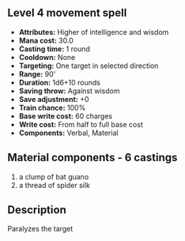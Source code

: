 ## Level 4 movement spell

- **Attributes:** Higher of intelligence and wisdom
- **Mana cost:** 30.0
- **Casting time:** 1 round
- **Cooldown:** None
- **Targeting:** One target in selected direction
- **Range:** 90'
- **Duration:** 1d6+10 rounds
- **Saving throw:** Against wisdom
- **Save adjustment:** +0
- **Train chance:** 100%
- **Base write cost:** 60 charges
- **Write cost:** From half to full base cost
- **Components:** Verbal, Material

## Material components - 6 castings

1. a clump of bat guano
2. a thread of spider silk

## Description

Paralyzes the target
